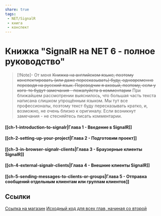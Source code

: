 ```yaml
---
share: true
tags:
 - NET/SignalR
 - книга
 - конспект
---
```

# Книжка "SignalR на NET 6 - полное руководство"
> [!Note]- От меня
> ~~Книжка на английском языке, поэтому конспектировать (или даже пересказывать) буду, одновременно переводя на русский язык. Переводчик я аховый, поэтому, если у кого-то будут замечания - пожалуйста в комментарии~~ При ближайшем рассмотрении выяснилось, что большая часть текста написана слишком упрощённым языком. Мы тут все профессионалы, поэтому текст буду пересказывать кратко, и, возможно, не очень близко к оригиналу. Если возникнут замечания - не стесняйтесь писать комментарии.

#### [[ch-1-introduction-to-signalr|Глава 1 - Введение в SignalR]]
#### [[ch-2-setting-up-your-project|Глава 2 - Подготовим проект]]
#### [[ch-3-in-browser-signalr-clients|Глава 3 - Браузерные клиенты SignalR]]
#### [[ch-4-external-signalr-clients|Глава 4 - Внешние клиенты SignalR]]
#### [[ch-5-sending-messages-to-clients-or-groups|Глава 5 - Отправка сообщений отдельным клиентам или группам клиентов]]

## Ссылки
[Ссылка на магазин](https://leanpub.com/signalronnet6-thecompleteguide)
[Исходный код для всех глав, начиная со второй](https://github.com/fiodarsazanavets/SignalR-on-.NET-6---the-complete-guide)
